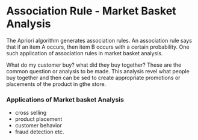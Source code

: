 # Association Rule - Market Basket Analysis

The Apriori algorithm generates association rules. An association rule says that if an item A occurs, then item B occurs with a certain probability. 
One such application of association rules in market basket analysis.

What do my customer buy? what did they buy together? These are the common question or analysis to be made. This analysis revel what people buy together and then can be sed to create appropriate promotions or placements of the product in gthe store.

### Applications of Market basket Analysis
  - cross selling
  - product placement
  - customer behavior
  - fraud detection etc.
